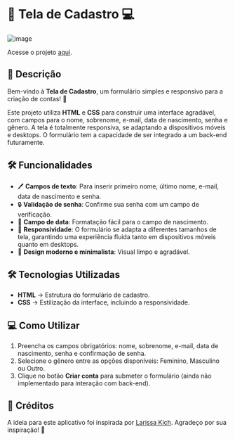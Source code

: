 # 📝 Tela de Cadastro 💻

![image](https://github.com/user-attachments/assets/fa425911-9d07-4f4d-afa0-a08207973528)

Acesse o projeto [aqui](https://github.com/joaopedrobn/tela-cadastro).

## 📌 Descrição

Bem-vindo à **Tela de Cadastro**, um formulário simples e responsivo para a criação de contas! 🎉

Este projeto utiliza **HTML** e **CSS** para construir uma interface agradável, com campos para o nome, sobrenome, e-mail, data de nascimento, senha e gênero. A tela é totalmente responsiva, se adaptando a dispositivos móveis e desktops. O formulário tem a capacidade de ser integrado a um back-end futuramente.

## 🛠️ Funcionalidades

- 🖊️ **Campos de texto**: Para inserir primeiro nome, último nome, e-mail, data de nascimento e senha.
- 🔒 **Validação de senha**: Confirme sua senha com um campo de verificação.
- 📅 **Campo de data**: Formatação fácil para o campo de nascimento.
- 📱 **Responsividade**: O formulário se adapta a diferentes tamanhos de tela, garantindo uma experiência fluida tanto em dispositivos móveis quanto em desktops.
- 🎨 **Design moderno e minimalista**: Visual limpo e agradável.

## 🛠️ Tecnologias Utilizadas

- **HTML** → Estrutura do formulário de cadastro.
- **CSS** → Estilização da interface, incluindo a responsividade.

## 💻 Como Utilizar

1. Preencha os campos obrigatórios: nome, sobrenome, e-mail, data de nascimento, senha e confirmação de senha.
2. Selecione o gênero entre as opções disponíveis: Feminino, Masculino ou Outro.
3. Clique no botão **Criar conta** para submeter o formulário (ainda não implementado para interação com back-end).

## 🙌 Créditos

A ideia para este aplicativo foi inspirada por [Larissa Kich](https://github.com/Larissakich). Agradeço por sua inspiração! 🙏
